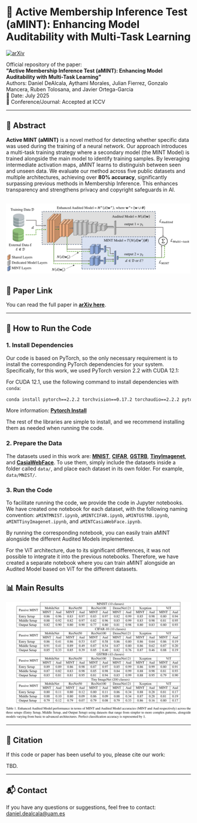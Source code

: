# 📄 Active Membership Inference Test (aMINT): Enhancing Model Auditability with Multi-Task Learning

[![arXiv](https://img.shields.io/badge/arXiv-PAPER_ID-B31B1B.svg)](https://arxiv.org/abs/PAPER_ID)

Official repository of the paper:  
**"Active Membership Inference Test (aMINT): Enhancing Model Auditability with Multi-Task Learning"**  
Authors: Daniel DeAlcala, Aythami Morales, Julian Fierrez, Gonzalo Mancera, Ruben Tolosana, and Javier Ortega-Garcia  
📅 Date: July 2025  
🧠 Conference/Journal: Accepted at ICCV

---

## 📝 Abstract

**Active MINT (aMINT)** is a novel method for detecting whether specific data was used during the training of a neural network. Our approach introduces a multi-task training strategy where a secondary model (the MINT Model) is trained alongside the main model to identify training samples. By leveraging intermediate activation maps, aMINT learns to distinguish between seen and unseen data. We evaluate our method across five public datasets and multiple architectures, achieving over **80% accuracy**, significantly surpassing previous methods in Membership Inference. This enhances transparency and strengthens privacy and copyright safeguards in AI.


![aMINT architecture](images/Block_Diagram.svg)
---

## 🔗 Paper Link

You can read the full paper in **[arXiv here](https://arxiv.org/abs/PAPER_ID)**.

---

## 🚀 How to Run the Code

### 1. Install Dependencies

Our code is based on PyTorch, so the only necessary requirement is to install the corresponding PyTorch dependencies for your system. Specifically, for this work, we used PyTorch version 2.2 with CUDA 12.1:

For CUDA 12.1, use the following command to install dependencies with `conda`:

```bash
conda install pytorch==2.2.2 torchvision==0.17.2 torchaudio==2.2.2 pytorch-cuda=12.1 -c pytorch -c nvidia
```

More information: **[Pytorch Install](https://pytorch.org/get-started/previous-versions/)**

The rest of the libraries are simple to install, and we recommend installing them as needed when running the code.

### 2. Prepare the Data

The datasets used in this work are: **[MNIST](http://yann.lecun.com/exdb/mnist)**, **[CIFAR](https://www.cs.toronto.edu/~kriz/cifar.html)**, **[GSTRB](https://benchmark.ini.rub.de/)**, **[TinyImagenet](https://huggingface.co/datasets/zh-plus/tiny-imagenet)**, and **[CasiaWebFace](https://arxiv.org/abs/1411.7923)**. To use them, simply include the datasets inside a folder called `data/`, and place each dataset in its own folder. For example, `data/MNIST/`.

### 3. Run the Code

To facilitate running the code, we provide the code in Jupyter notebooks. We have created one notebook for each dataset, with the following naming convention: `aMINTMNIST.ipynb`, `aMINTCIFAR.ipynb`, `aMINTGSTRB.ipynb`, `aMINTTinyImagenet.ipynb`, and `aMINTCasiaWebFace.ipynb`. 

By running the corresponding notebook, you can easily train aMINT alongside the different Audited Models implemented.

For the ViT architecture, due to its significant differences, it was not possible to integrate it into the previous notebooks. Therefore, we have created a separate notebook where you can train aMINT alongside an Audited Model based on ViT for the different datasets.

## 📊 Main Results

![Main Results](images/Results.svg)

---

## 📌 Citation

If this code or paper has been useful to you, please cite our work:

TBD.

---

## 📬 Contact

If you have any questions or suggestions, feel free to contact: daniel.dealcala@uam.es





